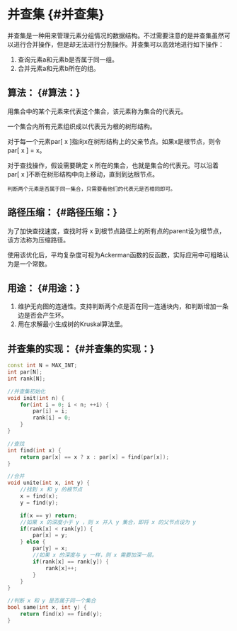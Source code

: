 # 并查集 {#并查集}

并查集是一种用来管理元素分组情况的数据结构。不过需要注意的是并查集虽然可以进行合并操作，但是却无法进行分割操作。并查集可以高效地进行如下操作：

1. 查询元素a和元素b是否属于同一组。
2. 合并元素a和元素b所在的组。

## 算法： {#算法：}

用集合中的某个元素来代表这个集合，该元素称为集合的代表元。

一个集合内所有元素组织成以代表元为根的树形结构。

对于每一个元素par\[ x \]指向x在树形结构上的父亲节点。如果x是根节点，则令par\[ x \] = x。

对于查找操作，假设需要确定 x 所在的集合，也就是集合的代表元。可以沿着par\[ x \]不断在树形结构中向上移动，直到到达根节点。

```
判断两个元素是否属于同一集合，只需要看他们的代表元是否相同即可。
```

## 路径压缩： {#路径压缩：}

为了加快查找速度，查找时将 x 到根节点路径上的所有点的parent设为根节点，该方法称为压缩路径。

使用该优化后，平均复杂度可视为Ackerman函数的反函数，实际应用中可粗略认为是一个常数。

## 用途： {#用途：}

1. 维护无向图的连通性。支持判断两个点是否在同一连通块内，和判断增加一条边是否会产生环。
2. 用在求解最小生成树的Kruskal算法里。

## 并查集的实现： {#并查集的实现：}

```cpp
const int N = MAX_INT;
int par[N];
int rank[N]; 

//并查集初始化 
void init(int n) {
    for(int i = 0; i < n; ++i) {
        par[i] = i;
        rank[i] = 0;
    }
}

//查找 
int find(int x) {
    return par[x] == x ? x : par[x] = find(par[x]);
}

//合并 
void unite(int x, int y) {
    //找到 x 和 y 的根节点 
    x = find(x);
    y = find(y);

    if(x == y) return;
    //如果 x 的深度小于 y ，则 x 并入 y 集合，即将 x 的父节点设为 y  
    if(rank[x] < rank[y]) {
        par[x] = y;
    } else {
        par[y] = x;
        //如果 x 的深度与 y 一样，则 x 需要加深一层。 
        if(rank[x] == rank[y]) {
            rank[x]++;
        }
    }
}

//判断 x 和 y 是否属于同一个集合 
bool same(int x, int y) {
    return find(x) == find(y);
}
```



